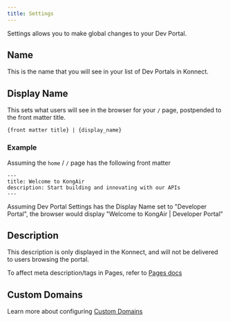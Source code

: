 ```yaml
---
title: Settings
---
```


Settings allows you to make global changes to your Dev Portal. 

## Name
This is the name that you will see in your list of Dev Portals in Konnect.

## Display Name
This sets what users will see in the browser for your `/` page, postpended to the front matter title.

`{front matter title} | {display_name}`

### Example

Assuming the `home` / `/` page has the following front matter

```
---
title: Welcome to KongAir
description: Start building and innovating with our APIs
---
```

Assuming Dev Portal Settings has the Display Name set to "Developer Portal", the browser would display "Welcome to KongAir | Developer Portal"

## Description

This description is only displayed in the Konnect, and will not be delivered to users browsing the portal.

To affect meta description/tags in Pages, refer to [Pages docs](/dev-portal/portals/customization/custom-pages#meta-tags)

## Custom Domains

Learn more about configuring [Custom Domains](/dev-portal/portals/settings/custom-domains)
